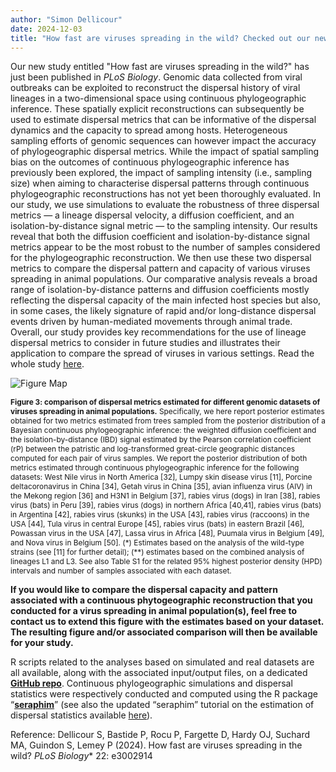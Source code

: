 ```yaml
---
author: "Simon Dellicour"
date: 2024-12-03
title: "How fast are viruses spreading in the wild? Checked out our new study now published in PLoS Biology"
---
```

Our new study entitled "How fast are viruses spreading in the wild?" has just been published in *PLoS Biology*. Genomic data collected from viral outbreaks can be exploited to reconstruct the dispersal history of viral lineages in a two-dimensional space using continuous phylogeographic inference. These spatially explicit reconstructions can subsequently be used to estimate dispersal metrics that can be informative of the dispersal dynamics and the capacity to spread among hosts. Heterogeneous sampling efforts of genomic sequences can however impact the accuracy of phylogeographic dispersal metrics. While the impact of spatial sampling bias on the outcomes of continuous phylogeographic inference has previously been explored, the impact of sampling intensity (i.e., sampling size) when aiming to characterise dispersal patterns through continuous phylogeographic reconstructions has not yet been thoroughly evaluated. In our study, we use simulations to evaluate the robustness of three dispersal metrics — a lineage dispersal velocity, a diffusion coefficient, and an isolation-by-distance signal metric — to the sampling intensity. Our results reveal that both the diffusion coefficient and isolation-by-distance signal metrics appear to be the most robust to the number of samples considered for the phylogeographic reconstruction. We then use these two dispersal metrics to compare the dispersal pattern and capacity of various viruses spreading in animal populations. Our comparative analysis reveals a broad range of isolation-by-distance patterns and diffusion coefficients mostly reflecting the dispersal capacity of the main infected host species but also, in some cases, the likely signature of rapid and/or long-distance dispersal events driven by human-mediated movements through animal trade. Overall, our study provides key recommendations for the use of lineage dispersal metrics to consider in future studies and illustrates their application to compare the spread of viruses in various settings. Read the whole study [here](https://doi.org/10.1371/journal.pbio.3002914).

![Figure Map](/images/PLoS_Biology.png)

<span style="font-size:0.85em;">**Figure 3: comparison of dispersal metrics estimated for different genomic datasets of viruses spreading in animal populations.** Specifically, we here report posterior estimates obtained for two metrics estimated from trees sampled from the posterior distribution of a Bayesian continuous phylogeographic inference: the weighted diffusion coefficient and the isolation-by-distance (IBD) signal estimated by the Pearson correlation coefficient (rP) between the patristic and log-transformed great-circle geographic distances computed for each pair of virus samples. We report the posterior distribution of both metrics estimated through continuous phylogeographic inference for the following datasets: West Nile virus in North America [32], Lumpy skin disease virus [11], Porcine deltacoronavirus in China [34], Getah virus in China [35], avian influenza virus (AIV) in the Mekong region [36] and H3N1 in Belgium [37], rabies virus (dogs) in Iran [38], rabies virus (bats) in Peru [39], rabies virus (dogs) in northern Africa [40,41], rabies virus (bats) in Argentina [42], rabies virus (skunks) in the USA [43], rabies virus (raccoons) in the USA [44], Tula virus in central Europe [45], rabies virus (bats) in eastern Brazil [46], Powassan virus in the USA [47], Lassa virus in Africa [48], Puumala virus in Belgium [49], and Nova virus in Belgium [50]. (*) Estimates based on the analysis of the wild-type strains (see [11] for further detail); (**) estimates based on the combined analysis of lineages L1 and L3. See also Table S1 for the related 95% highest posterior density (HPD) intervals and number of samples associated with each dataset. </span>

**If you would like to compare the dispersal capacity and pattern associated with a continuous phytogeographic reconstruction that you conducted for a virus spreading in animal population(s), feel free to contact us to extend this figure with the estimates based on your dataset. The resulting figure and/or associated comparison will then be available for your study.**

R scripts related to the analyses based on simulated and real datasets are all available, along with the associated input/output files, on a dedicated [**GitHub repo**](https://github.com/sdellicour/dispersal_capacities). Continuous phylogeographic simulations and dispersal statistics were respectively conducted and computed using the R package “[**seraphim**](https://github.com/sdellicour/seraphim)” (see also the updated “seraphim” tutorial on the estimation of dispersal statistics available [here](https://github.com/sdellicour/seraphim/blob/master/tutorials/)).

Reference:
Dellicour S, Bastide P, Rocu P, Fargette D, Hardy OJ, Suchard MA, Guindon S, Lemey P (2024). How fast are viruses spreading in the wild? *PLoS Biology** 22: e3002914
